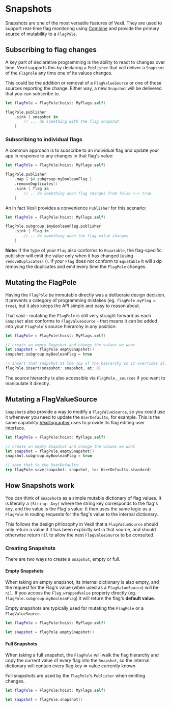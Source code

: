 # Snapshots

<!-- summary: "This guide takes you through Snapshots, which are one of the most versatile features of Vexil." -->

Snapshots are one of the most versatile features of Vexil. They are used to support real-time flag monitoring using [Combine][combine] and provide the primary source of mutability to a `FlagPole`.

## Subscribing to flag changes

A key part of declarative programming is the ability to react to changes over time. Vexil supports this by declaring a `Publisher` that will deliver a `Snapshot` of the `FlagPole` any time one of its values changes.

This could be the addition or removal of a `FlagValueSource` or one of those sources reporting the change. Either way, a new `Snapshot` will be delivered that you can subscribe to.

```swift
let flagPole = FlagPole(hoist: MyFlags.self)

flagPole.publisher
	.sink { snapshot in
		// ... do something with the flag snapshot
	}
```

### Subscribing to individual flags

A common approach is to subscribe to an individual flag and update your app in response to any changes in that flag's value:

```swift
let flagPole = FlagPole(hoist: MyFlags.self)

flagPole.publisher
	.map { $0.subgroup.myBooleanFlag }
	.removeDuplicates()
	.sink { flag in
		// .. do something when flag changes from false <-> true.
	}
```

An in fact Vexil provides a convenience `Publisher` for this scenario:

```swift
let flagPole = FlagPole(hoist: MyFlags.self)

flagPole.subgroup.$myBooleanFlag.publisher
	.sink { flag in
		// .. do something when the flag value changes
	}
```

**Note:** If the type of your `Flag` also conforms to `Equatable`, the flag-specific publisher will emit the value only when it has changed (using `removeDuplicates()`). If your `Flag` does not conform to `Equatable` it will skip removing the duplicates and emit every time the `FlagPole` changes.

## Mutating the FlagPole

Having the `FlagPole` be immutable directly was a deliberate design decision. It prevents a category of programming mistakes (eg. `flagPole.myFlag = true`), but it also keeps the API simple and easy to reason about.

That said - mutating the `FlagPole` is still very straight forward as each `Snapshot` also conforms to `FlagValueSource` - that means it can be added into your `FlagPole`'s source hierarchy in any position:

```swift
let flagPole = FlagPole(hoist: MyFlags.self)

// create an empty Snapshot and change the values we want
let snapshot = flagPole.emptySnapshot()
snapshot.subgroup.myBooleanFlag = true

// insert that snapshot at the top of the hierarchy so it overrides all the rest
flagPole.insert(snapshot: snapshot, at: 0)
```

The source hierarchy is also accessible via `FlagPole._sources` if you want to manipulate it directly.

## Mutating a FlagValueSource

`Snapshot`s also provide a way to modify a `FlagValueSource`, so you could use it whenever you need to update the `UserDefaults`, for example. This is the same capability [Vexillographer][vexillographer] uses to provide its flag editing user interface.

```swift
let flagPole = FlagPole(hoist: MyFlags.self)

// create an empty Snapshot and change the values we want
let snapshot = flagPole.emptySnapshot()
snapshot.subgroup.myBooleanFlag = true

// save that to the UserDefaults
try flagPole.save(snapshot: snapshot, to: UserDefaults.standard)
```

## How Snapshots work

You can think of `Snapshot`s as a simple mutable dictionary of flag values. It is literally a `[String: Any]` where the string key corresponds to the flag's key, and the value is the Flag's value. It then uses the same logic as a `FlagPole` in routing requests for the flag's value to the internal dictionary.

This follows the design philosophy in Vexil that a `FlagValueSource` should only return a value if it has been explicitly set in that source, and should otherwise return `nil` to allow the next `FlagValueSource` to be consulted.

### Creating Snapshots

There are two ways to create a `Snapshot`, empty or full.

#### Empty Snapshots

When taking an empty snapshot, its internal dictionary is also empty, and the request for the Flag's value (when used as a `FlagValueSource`) will be `nil`. If you access the `Flag.wrappedValue` property directly (eg. `flagPole.subgroup.myBooleanFlag`) it will return the flag's **default value**.

Empty snapshots are typically used for mutating the `FlagPole` or a `FlagValueSource`.

```swift
let flagPole = FlagPole(hoist: MyFlags.self)

let snapshot = flagPole.emptySnapshot()
```

#### Full Snapshots

When taking a full snapshot, the `FlagPole` will walk the flag hierarchy and copy the current value of every flag into the `Snapshot`, so the internal dictionary will contain every flag key => value currently known.

Full snapshots are used by the `FlagPole`'s `Publisher` when emitting changes.

```swift
let flagPole = FlagPole(hoist: MyFlags.self)

let snapshot = flagPole.snapshot()
```


[combine]: https://developer.apple.com/documentation/combine
[vexillographer]: Vexillographer.md